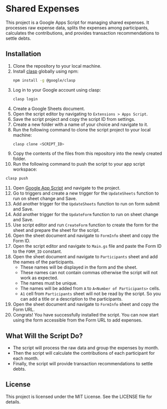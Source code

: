 # Shared Expenses

This project is a Google Apps Script for managing shared expenses. It processes raw expense data, splits the expenses among participants, calculates the contributions, and provides transaction recommendations to settle debts.

## Installation

1. Clone the repository to your local machine.
2. Install [clasp](https://github.com/google/clasp) globally using npm:
   ```sh
   npm install -g @google/clasp
   ```
3. Log in to your Google account using clasp:
   ```sh
   clasp login
   ```
4. Create a Google Sheets document.
5. Open the script editor by navigating to `Extensions > Apps Script`.
6. Save the script project and copy the script ID from settings.
7. Create a new folder with a name of your choice and navigate to it.
8. Run the following command to clone the script project to your local machine:
   ```sh
   clasp clone <SCRIPT_ID>
   ```
9. Copy the contents of the files from this repository into the newly created folder.
10. Run the following command to push the script to your app script workspace:
   ```sh
   clasp push
   ```
11. Open [Google App Script](https://script.google.com/) and navigate to the project.
12. Go to triggers and create a new trigger for the `UpdateSheets` function to run on sheet change and Save.
13. Add another trigger for the `UpdateSheets` function to run on form submit and Save.
14. Add another trigger for the `UpdateForm` function to run on sheet change and Save.
15. Use script editor and run `CreateForm` function to create the form for the sheet and prepare the sheet for the script.
16. Open the sheet document and navigate to `FormInfo` sheet and copy the Form ID.
17. Open the script editor and navigate to `Main.gs` file and paste the Form ID to the `FORM_ID` constant.
18. Open the sheet document and navigate to `Participants` sheet and add the names of the participants.
      - These names will be displayed in the form and the sheet.
      - These names can not contain commas otherwise the script will not work as expected.
      - The names must be unique.
      - The names will be added from `A` to `A<Number of Participants>` cells.
      - `A1` cell from `Participants` sheet will not be read by the script. So you can add a title or a description to the participants.
17. Open the sheet document and navigate to `FormInfo` sheet and copy the Form URL.
18. Congrats! You have successfully installed the script. You can now start using the form accessible from the Form URL to add expenses.


## What Will the Script Do?
- The script will process the raw data and group the expenses by month.
- Then the script will calculate the contributions of each participant for each month.
- Finally, the script will provide transaction recommendations to settle debts.

## License

This project is licensed under the MIT License. See the LICENSE file for details.